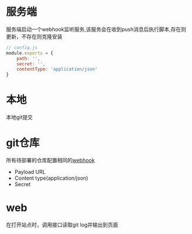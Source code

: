 # 服务端
服务端启动一个webhook监听服务,该服务会在收到push消息后执行脚本,存在则更新，不存在则克隆安装
```js
// config.js
module.exports = {
    path: '',
    secret: '',
    contentType: 'application/json'
}
```
# 本地
本地git提交
# git仓库
所有待部署的仓库配置相同的[webhook](https://github.com/MakerGYT/<repository>/settings/hooks/new)
- Payload URL
- Content type(application/json)
- Secret

# web
在打开站点时，调用接口读取git log并输出到页面